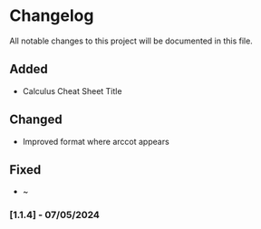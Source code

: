 # Changelog

All notable changes to this project will be documented in this file.

## Added

- Calculus Cheat Sheet Title

## Changed

- Improved format where arccot appears

## Fixed

- ~

### [1.1.4] - 07/05/2024

